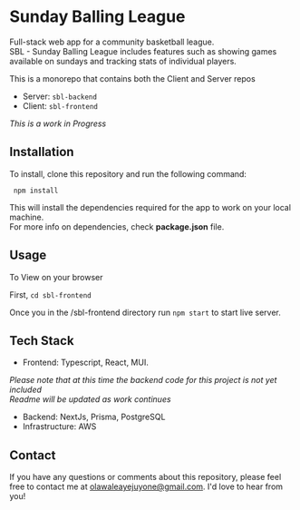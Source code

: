# Sunday Balling League
Full-stack web app for a community basketball league.<br>
SBL - Sunday Balling League includes features such as showing games available on sundays and tracking stats of individual players.

This is a monorepo that contains both the Client and Server repos<br>
- Server: ```sbl-backend```
- Client: ```sbl-frontend```

*This is a work in Progress*

## Installation
To install, clone this repository and run the following command:<br>

``` npm install``` <br>

This will install the dependencies required for the app to work on your local machine.<br>
For more info on dependencies, check **package.json** file.

## Usage
To View on your browser<br>

First, ```cd sbl-frontend``` 

Once you in the /sbl-frontend directory run ```npm start``` to start live server.

## Tech Stack 
- Frontend: Typescript, React, MUI.

*Please note that at this time the backend code for this project is not yet included*<br>
*Readme will be updated as work continues*

- Backend: NextJs, Prisma, PostgreSQL
- Infrastructure: AWS

## Contact
If you have any questions or comments about this repository, please feel free to contact me at olawaleayejuyone@gmail.com. I'd love to hear from you!
